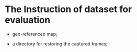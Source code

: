 # The Instruction of dataset for evaluation

* geo-referenced map;

* a directory for restoring the captured frames; 